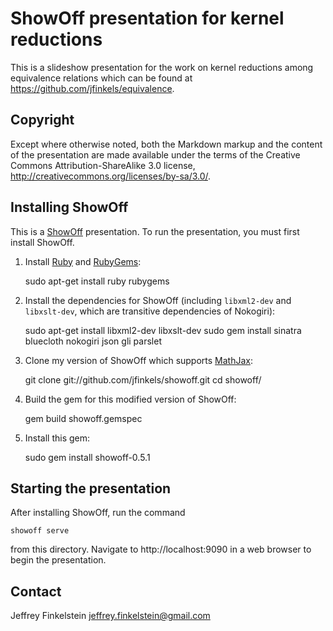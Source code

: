 ShowOff presentation for kernel reductions
==========================================

This is a slideshow presentation for the work on kernel reductions among
equivalence relations which can be found at
https://github.com/jfinkels/equivalence.

Copyright
---------

Except where otherwise noted, both the Markdown markup and the content of the
presentation are made available under the terms of the Creative Commons
Attribution-ShareAlike 3.0 license,
http://creativecommons.org/licenses/by-sa/3.0/.

Installing ShowOff
------------------

This is a [ShowOff][1] presentation. To run the presentation, you must first
install ShowOff.

1. Install [Ruby][2] and [RubyGems][3]:

    sudo apt-get install ruby rubygems

2. Install the dependencies for ShowOff (including `libxml2-dev` and
   `libxslt-dev`, which are transitive dependencies of Nokogiri):

    sudo apt-get install libxml2-dev libxslt-dev
    sudo gem install sinatra bluecloth nokogiri json gli parslet

3. Clone my version of ShowOff which supports [MathJax][4]:

    git clone git://github.com/jfinkels/showoff.git
    cd showoff/

4. Build the gem for this modified version of ShowOff:

    gem build showoff.gemspec

5. Install this gem:

    sudo gem install showoff-0.5.1

[1]: https://github.com/schacon/showoff
[2]: http://ruby-lang.org
[3]: http://rubygems.org
[4]: http://mathjax.org

Starting the presentation
-------------------------

After installing ShowOff, run the command

    showoff serve

from this directory. Navigate to http://localhost:9090 in a web browser to
begin the presentation.

Contact
-------

Jeffrey Finkelstein <jeffrey.finkelstein@gmail.com>
